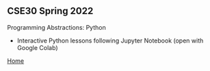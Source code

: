 ## CSE30 Spring 2022
Programming Abstractions: Python
- Interactive Python lessons following Jupyter Notebook (open with Google Colab)

[Home](https://github.com/noel-ball/School-Projects/tree/main)
